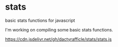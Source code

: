 # stats
basic stats functions for javascript

I'm working on compiling some basic stats functions.

https://cdn.jsdelivr.net/gh/dactyrafficle/stats/stats.js
